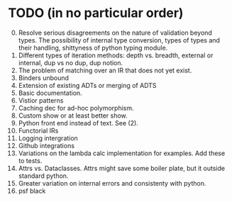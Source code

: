 # TODO (in no particular order)
0. Resolve serious disagreements on the nature of validation beyond types. The possibility of internal type conversion, types of types and their handling, shittyness of python typing module.
1. Different types of iteration methods: depth vs. breadth, external or internal, dup vs no dup, dup notion.
2. The problem of matching over an IR that does not yet exist.
3. Binders unbound
4. Extension of existing ADTs or merging of ADTS
5. Basic documentation.
6. Vistior patterns
7. Caching dec for ad-hoc polymorphism.
8. Custom show or at least better show. 
9. Python front end instead of text. See (2).
10. Functorial IRs
11. Logging intergration
12. Github integrations
13. Variations on the lambda calc implementation for examples. Add these to tests.
14. Attrs vs. Dataclasses. Attrs might save some boiler plate, but it outside standard python.
15. Greater variation on internal errors and consistenty with python.
16. psf black

